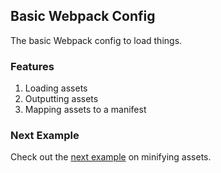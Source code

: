 ## Basic Webpack Config
The basic Webpack config to load things.

### Features
1. Loading assets
2. Outputting assets
3. Mapping assets to a manifest

### Next Example
Check out the [next example](https://github.com/Imballinst/webpack-incremental-tutorial/tree/master/02-minify) on minifying assets.
